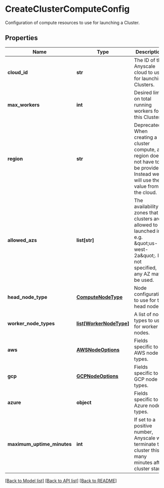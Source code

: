 # CreateClusterComputeConfig

Configuration of compute resources to use for launching a Cluster.     
## Properties
Name | Type | Description | Notes
------------ | ------------- | ------------- | -------------
**cloud_id** | **str** | The ID of the Anyscale cloud to use for launching Clusters. | 
**max_workers** | **int** | Desired limit on total running workers for this Cluster. | [optional] 
**region** | **str** | Deprecated! When creating a cluster compute, a region does not have to be provided. Instead we will use the value from the cloud. | [optional] [default to 'USE_CLOUD']
**allowed_azs** | **list[str]** | The availability zones that clusters are allowed to be launched in, e.g. \&quot;us-west-2a\&quot;. If not specified, any AZ may be used. | [optional] 
**head_node_type** | [**ComputeNodeType**](ComputeNodeType.md) | Node configuration to use for the head node.  | 
**worker_node_types** | [**list[WorkerNodeType]**](WorkerNodeType.md) | A list of node types to use for worker nodes.  | 
**aws** | [**AWSNodeOptions**](AWSNodeOptions.md) | Fields specific to AWS node types. | [optional] 
**gcp** | [**GCPNodeOptions**](GCPNodeOptions.md) | Fields specific to GCP node types. | [optional] 
**azure** | **object** | Fields specific to Azure node types. | [optional] 
**maximum_uptime_minutes** | **int** | If set to a positive number, Anyscale will terminate the cluster this many minutes after cluster start. | [optional] 

[[Back to Model list]](../README.md#documentation-for-models) [[Back to API list]](../README.md#documentation-for-api-endpoints) [[Back to README]](../README.md)


